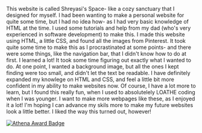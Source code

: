 This website is called Shreyasi's Space- like a cozy sanctuary that I designed for myself. I had been wanting to make a personal website for quite some time, but I had no idea how- as I had very basic knowledge of HTML at the time. I used some tutorials and help from my dad (who's very experienced in software development) to make this. I made this website using HTML, a little CSS, and found all the images from Pinterest. It took quite some time to make this as I procrastinated at some points- and there were some things, like the navigation bar, that I didn't know how to do at first. I learned a lot! It took some time figuring out exactly what I wanted to do. At one point, I wanted a background image, but all the ones I kept finding were too small, and didn't let the text be readable. I have definitely expanded my knowlege on HTML and CSS, and feel a little bit more confident in my ability to make websites now. Of course, I have a lot more to learn, but I found this really fun, when I used to absolutelely LOATHE coding when I was younger. I want to make more webpages like these, as I enjoyed it a lot! I'm hoping I can advance my skils more to make my future websites look a little better. I liked the way this turned out, however!

[![Athena Award Badge](https://img.shields.io/endpoint?url=https%3A%2F%2Faward.athena.hackclub.com%2Fapi%2Fbadge)](https://award.athena.hackclub.com?utm_source=readme)

